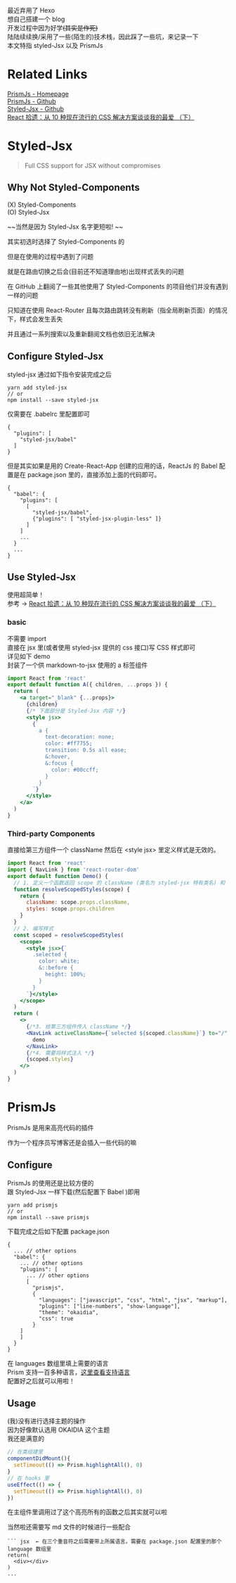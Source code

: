 最近弃用了 Hexo  
想自己搭建一个 blog  
开发过程中因为好学~~(其实是作死)~~  
陆陆续续换/采用了一些(陌生的)技术栈，因此踩了一些坑，来记录一下  
本文特指 styled-Jsx 以及 PrismJs

# Related Links

[PrismJs - Homepage](https://prismjs.com/)  
[PrismJs - Github](https://github.com/PrismJS/prism/)  
[Styled-Jsx - Github](https://github.com/zeit/styled-jsx)  
[React 拾遗：从 10 种现在流行的 CSS 解决方案谈谈我的最爱 （下）](https://juejin.im/post/5b3dd2d25188251b193d2d7e)

# Styled-Jsx

> Full CSS support for JSX without compromises

## Why Not Styled-Components

(X) Styled-Components  
(O) Styled-Jsx

~~当然是因为 Styled-Jsx 名字更短啦! ~~

其实初选时选择了 Styled-Components 的

但是在使用的过程中遇到了问题

就是在路由切换之后会(目前还不知道理由地)出现样式丢失的问题

在 GitHub 上翻阅了一些其他使用了 Styled-Components 的项目他们并没有遇到一样的问题

只知道在使用 React-Router 且每次路由跳转没有刷新（指全局刷新页面）的情况下，样式会发生丢失

并且通过一系列搜索以及重新翻阅文档也依旧无法解决

## Configure Styled-Jsx

styled-jsx 通过如下指令安装完成之后

```markup
yarn add styled-jsx
// or
npm install --save styled-jsx
```

仅需要在 <inlineCode>.babelrc</inlineCode> 里配置即可

```markup
{
  "plugins": [
    "styled-jsx/babel"
  ]
}
```

但是其实如果是用的 <inlineCode>Create-React-App</inlineCode> 创建的应用的话，ReactJs 的 Babel 配置是在 <inlineCode>package.json</inlineCode> 里的，直接添加上面的代码即可。

```markup
{
  "babel": {
    "plugins": [
      [
        "styled-jsx/babel",
        {"plugins": [ "styled-jsx-plugin-less" ]}
      ]
    ]
    ...
  }
  ...
}
```

## Use Styled-Jsx

使用超简单！  
参考 → [React 拾遗：从 10 种现在流行的 CSS 解决方案谈谈我的最爱 （下）](https://juejin.im/post/5b3dd2d25188251b193d2d7e)

### basic

不需要 import  
直接在 jsx 里(或者使用 styled-jsx 提供的 css 接口)写 CSS 样式即可  
详见如下 demo  
封装了一个供 <inlineCode>markdown-to-jsx</inlineCode> 使用的 a 标签组件

```jsx
import React from 'react'
export default function A({ children, ...props }) {
  return (
    <a target="_blank" {...props}>
      {children}
      {/* 下面部分是 Styled-Jsx 内容 */}
      <style jsx>
        {`
          a {
            text-decoration: none;
            color: #ff7755;
            transition: 0.5s all ease;
            &:hover,
            &:focus {
              color: #00ccff;
            }
          }
        `}
      </style>
    </a>
  )
}
```

### Third-party Components

直接给第三方组件一个 className 然后在 <inlineCode>\<style jsx\></inlineCode> 里定义样式是无效的。

```jsx
import React from 'react'
import { NavLink } from 'react-router-dom'
export default function Demo() {
  // 1. 定义一个函数返回 scope 的 className (类名为 styled-jsx 特有类名) 和 styles (内容即 CSS 样式)
  function resolveScopedStyles(scope) {
    return {
      className: scope.props.className,
      styles: scope.props.children
    }
  }
  // 2. 编写样式
  const scoped = resolveScopedStyles(
    <scope>
      <style jsx>{`
        .selected {
          color: white;
          &::before {
            height: 100%;
          }
        }
      `}</style>
    </scope>
  )
  return (
    <>
      {/*3. 给第三方组件传入 className */}
      <NavLink activeClassName={`selected ${scoped.className}`} to="/" exact>
        demo
      </NavLink>
      {/*4. 需要将样式注入 */}
      {scoped.styles}
    </>
  )
}
```

# PrismJs

PrismJs 是用来高亮代码的插件

作为一个程序员写博客还是会插入一些代码的嘛

## Configure

PrismJs 的使用还是比较方便的  
跟 Styled-Jsx 一样下载(然后配置下 Babel )即用

```markup
yarn add prismjs
// or
npm install --save prismjs
```

下载完成之后如下配置 <inlineCode>package.json</inlineCode>

```markup
{
  ... // other options
  "babel": {
    ... // other options
    "plugins": [
      ... // other options
      [
        "prismjs",
        {
          "languages": ["javascript", "css", "html", "jsx", "markup"],
          "plugins": ["line-numbers", "show-language"],
          "theme": "okaidia",
          "css": true
        }
    ]
    ]
  }
}
```

在 languages 数组里填上需要的语言  
Prism 支持一百多种语言，[这里查看支持语言](https://prismjs.com/#supported-languages)  
配置好之后就可以用啦！

## Usage

(我)没有进行选择主题的操作  
因为好像默认选用 OKAIDIA 这个主题  
我还是满意的

```jsx
// 在类组建里
componentDidMount(){
  setTimeout(() => Prism.highlightAll(), 0)
}
// 在 hooks 里
useEffect(() => {
  setTimeout(() => Prism.highlightAll(), 0)
})
```

在主组件里调用过了这个高亮所有的函数之后其实就可以啦

当然啦还需要写 md 文件的时候进行一些配合

````markup
``` jsx  ← 在三个重音符之后需要带上所属语言。需要在 package.json 配置里的那个 language 数组里
return(
  <div></div>
)
...
````
